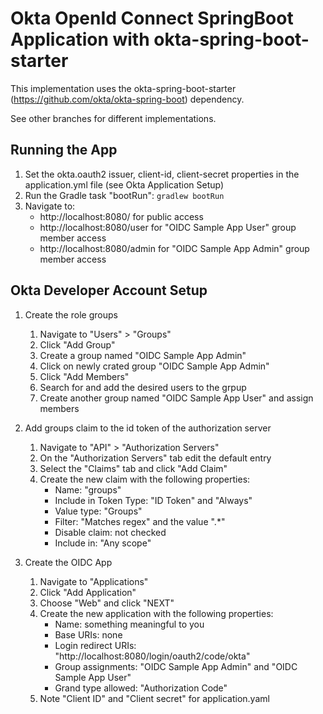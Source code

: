 Okta OpenId Connect SpringBoot Application with okta-spring-boot-starter
========================================================================
This implementation uses the okta-spring-boot-starter (https://github.com/okta/okta-spring-boot) dependency.

See other branches for different implementations.

Running the App
---------------
1. Set the okta.oauth2 issuer, client-id, client-secret properties in the application.yml file 
   (see Okta Application Setup)
2. Run the Gradle task "bootRun":  `gradlew bootRun`
3. Navigate to:
    * http://localhost:8080/ for public access
    * http://localhost:8080/user for "OIDC Sample App User" group member access
    * http://localhost:8080/admin for "OIDC Sample App Admin" group member access

Okta Developer Account Setup
----------------------------
1. Create the role groups
   1. Navigate to "Users" > "Groups"
   2. Click "Add Group"
   3. Create a group named "OIDC Sample App Admin"
   4. Click on newly crated group  "OIDC Sample App Admin"
   5. Click "Add Members"
   6. Search for and add the desired users to the grpup
   4. Create another group named "OIDC Sample App User" and assign members
   
2. Add groups claim to the id token of the authorization server
   1. Navigate to "API" > "Authorization Servers"
   2. On the "Authorization Servers" tab edit the default entry
   3. Select the "Claims" tab and click "Add Claim"
   4. Create the new claim with the following properties:
      * Name: "groups"
      * Include in Token Type: "ID Token" and "Always"
      * Value type: "Groups"
      * Filter: "Matches regex" and the value ".*"
      * Disable claim: not checked
      * Include in: "Any scope"

5. Create the OIDC App
    1. Navigate to "Applications" 
    2. Click "Add Application"
    3. Choose "Web" and click "NEXT"
    4. Create the new application with the following properties:
        * Name: something meaningful to you
        * Base URIs: none
        * Login redirect URIs: "http://localhost:8080/login/oauth2/code/okta"
        * Group assignments: "OIDC Sample App Admin" and "OIDC Sample App User"
        * Grand type allowed: "Authorization Code"
    5. Note "Client ID" and "Client secret" for application.yaml